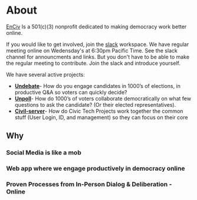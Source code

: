 # About
[EnCiv](http://enciv.org) Is a 501(c)(3) nonprofit dedicated to making democracy work better online. 

If you would like to get involved, join the [slack](https://docs.google.com/forms/d/e/1FAIpQLSee58BUiy12dtloG9pLITsELcNldIwXcEtCotV9r95BZJSIVA/viewform?usp=sf_link) workspace.  We have regular meeting online on Wedensday's at 6:30pm Pacific Time.  See the slack channel for announcments and links. But you don't have to be able to make the regular meeting to contribute. Join the slack and introduce yourself.

We have several active projects:
- **[Undebate](https://github.com/EnCiv/undebate)**- How do you engage candidates in 1000’s of elections, in productive Q&A so voters can quickly decide? 
- **[Unpoll](https://github.com/EnCiv/unpoll)**- How do 1000’s of voters collaborate democratically on what few questions to ask the candidate? (Or their elected representatives).
- **[Civil-server](https://github.com/EnCiv/civil-server)**- How do Civic Tech Projects work together the common stuff (User Login, ID, and management) so they can focus on their core

## Why
### Social Media is like a mob
### Web app where we engage productively in democracy online
### Proven Processes from In-Person Dialog & Deliberation - Online
